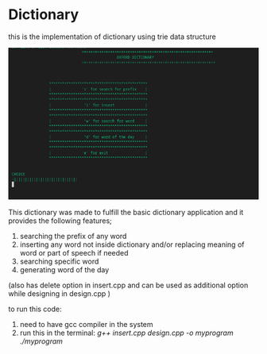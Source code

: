 # Dictionary
this is the implementation of dictionary using trie data structure


![main page logo](./main.png)


This dictionary was made to fulfill the basic dictionary application and it provides the following features;

1. searching the prefix of any word
2. inserting any word not inside dictionary and/or replacing meaning of word or part of speech if needed 
3. searching specific word 
4. generating word of the day

(also has delete option in insert.cpp and can be used as additional option while designing in design.cpp )

to run this code:

1. need to have gcc compiler in the system
2. run this in the terminal:
*g++ insert.cpp design.cpp -o myprogram*
*./myprogram*



